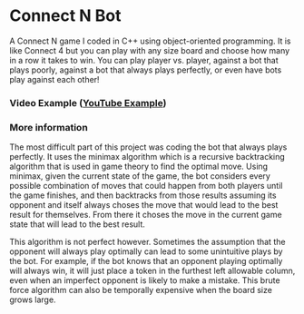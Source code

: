 # Connect N Bot

A Connect N game I coded in C++ using object-oriented programming. It is like Connect 4 but you can play with any size board and choose how many in a row it takes to win. You can play player vs. player, against a bot that plays poorly, against a bot that always plays perfectly, or even have bots play against each other!

### Video Example ([YouTube Example]())

### More information

The most difficult part of this project was coding the bot that always plays perfectly. It uses the minimax algorithm which is a recursive backtracking algorithm that is used in game theory to find the optimal move. Using minimax, given the current state of the game, the bot considers every possible combination of moves that could happen from both players until the game finishes, and then backtracks from those results assuming its opponent and itself always choses the move that would lead to the best result for themselves. From there it choses the move in the current game state that will lead to the best result.  

This algorithm is not perfect however. Sometimes the assumption that the opponent will always play optimally can lead to some unintuitive plays by the bot. For example, if the bot knows that an opponent playing optimally will always win, it will just place a token in the furthest left allowable column, even when an imperfect opponent is likely to make a mistake. This brute force algorithm can also be temporally expensive when the board size grows large.
